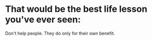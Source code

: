 # That would be the best life lesson you've ever seen:
Don't help people. They do only for their own benefit.
